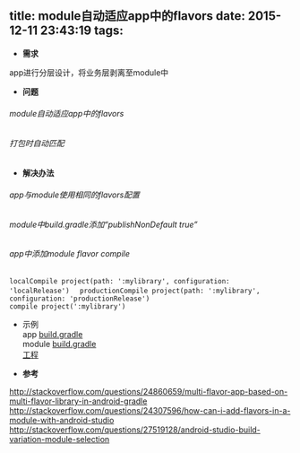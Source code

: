 title: module自动适应app中的flavors 
date: 2015-12-11 23:43:19
tags:
---
* **需求**  

app进行分层设计，将业务层剥离至module中  

* **问题**  
######  module自动适应app中的flavors  
######  打包时自动匹配  

* **解决办法**  
######  app与module使用相同的flavors配置  
######  module中build.gradle添加“publishNonDefault true”  
######  app中添加module flavor compile  
<!--more-->  
`localCompile project(path: ':mylibrary', configuration: 'localRelease')  `
`productionCompile project(path: ':mylibrary', configuration: 'productionRelease')  `             
`compile project(':mylibrary')   `

* 示例  
app [build.gradle](https://github.com/2tu/BuildVariationModuleSelection/blob/master/app/build.gradle)  
module [build.gradle](https://github.com/2tu/BuildVariationModuleSelection/blob/master/build.gradle)   
[工程](https://github.com/2tu/BuildVariationModuleSelection)

* **参考**  

http://stackoverflow.com/questions/24860659/multi-flavor-app-based-on-multi-flavor-library-in-android-gradle  
http://stackoverflow.com/questions/24307596/how-can-i-add-flavors-in-a-module-with-android-studio  
http://stackoverflow.com/questions/27519128/android-studio-build-variation-module-selection